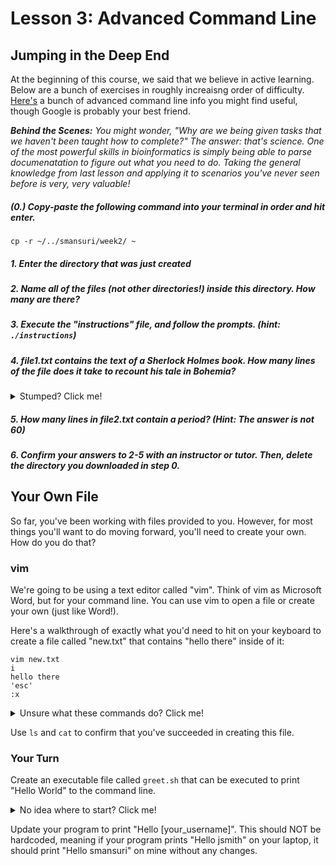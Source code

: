 # Lesson 3: Advanced Command Line

## Jumping in the Deep End

At the beginning of this course, we said that we believe in active learning. Below are a bunch of exercises in roughly increaisng order of difficulty. [Here's](/extras/2.1_AdvancedCommands.md) a bunch of advanced command line info you might find useful, though Google is probably your best friend.

***Behind the Scenes:** You might wonder, "Why are we being given tasks that we haven't been taught how to complete?" The answer: that's science. One of the most powerful skills in bioinformatics is simply being able to parse documenatation to figure out what you need to do. Taking the general knowledge from last lesson and applying it to scenarios you've never seen before is very, very valuable!*

##### (0.) Copy-paste the following command into your terminal in order and hit enter.
`cp -r ~/../smansuri/week2/ ~`

##### 1. Enter the directory that was just created

##### 2. Name all of the files (not other directories!) inside this directory. How many are there?

##### 3. Execute the "instructions" file, and follow the prompts. (hint: `./instructions`)

##### 4. file1.txt contains the text of a Sherlock Holmes book. How many lines of the file does it take to recount his tale in Bohemia?

<details>
  <summary>Stumped? Click me!</summary>
    
  Does this command give you an idea of what you can search for?
  
  ```shell
  head -n 70 file1.txt | tail -n 22
  ```
</details>

##### 5. How many lines in file2.txt contain a period? (*Hint: The answer is not 60*)

##### 6. Confirm your answers to 2-5 with an instructor or tutor. Then, delete the directory you downloaded in step 0.

## Your Own File

So far, you've been working with files provided to you. However, for most things you'll want to do moving forward, you'll need to create your own. How do you do that?

### vim

We're going to be using a text editor called "vim". Think of vim as Microsoft Word, but for your command line. You can use vim to open a file or create your own (just like Word!).

Here's a walkthrough of exactly what you'd need to hit on your keyboard to create a file called "new.txt" that contains "hello there" inside of it:

```
vim new.txt
i
hello there
'esc'
:x
```

<details>
  <summary>Unsure what these commands do? Click me!</summary>
  
  1. `vim new.txt` - Open a file called new.txt in vim. If no file exists in the directory (true for us!) create a new one
  2. `i` - Moves you into insert mode (where you're actually allowed to type) 
  3. `hello there` - Adds text into the file
  4. `esc` - Moves out of insert mode
  5. `:x` - Saves and quits the file
</details>

Use `ls` and `cat` to confirm that you've succeeded in creating this file.

### Your Turn
Create an executable file called `greet.sh` that can be executed to print "Hello World" to the command line. 

<details>
  <summary>No idea where to start? Click me!</summary>
  
  Tackle these subproblems:
  1. What is an executable file?
  2. How do I make a file print "Hello World"?
  3. How can I execute a file?
  4. [Optional, depending on if #3 fails] How can I make a file executable?
</details>

Update your program to print "Hello [your_username]". This should NOT be hardcoded, meaning if your program prints "Hello jsmith" on your laptop, it should print "Hello smansuri" on mine without any changes.
